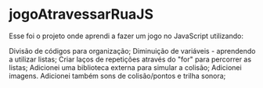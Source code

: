 # jogoAtravessarRuaJS

Esse foi o projeto onde aprendi a fazer um jogo no JavaScript utilizando:

Divisão de códigos para organização;
Diminuição de variáveis - aprendendo a utilizar listas;
Criar laços de repetições através do "for" para percorrer as listas;
Adicionei uma biblioteca externa para simular a colisão;
Adicionei imagens. 
Adicionei também sons de colisão/pontos e trilha sonora;
